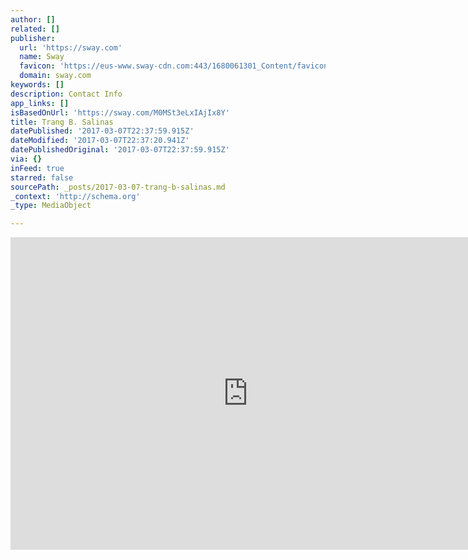 ```yaml
---
author: []
related: []
publisher:
  url: 'https://sway.com'
  name: Sway
  favicon: 'https://eus-www.sway-cdn.com:443/1680061301_Content/favicon.ico'
  domain: sway.com
keywords: []
description: Contact Info
app_links: []
isBasedOnUrl: 'https://sway.com/M0MSt3eLxIAjIx8Y'
title: Trang B. Salinas
datePublished: '2017-03-07T22:37:59.915Z'
dateModified: '2017-03-07T22:37:20.941Z'
datePublishedOriginal: '2017-03-07T22:37:59.915Z'
via: {}
inFeed: true
starred: false
sourcePath: _posts/2017-03-07-trang-b-salinas.md
_context: 'http://schema.org'
_type: MediaObject

---
```

<iframe src="https://cdn.embedly.com/widgets/media.html?src=https%3A%2F%2Fsway.com%2Fs%2FM0MSt3eLxIAjIx8Y%2Fembed&amp;url=https%3A%2F%2Fsway.com%2FM0MSt3eLxIAjIx8Y&amp;image=https%3A%2F%2Feus-www.sway-cdn.com%2Fs%2FM0MSt3eLxIAjIx8Y%2Fimages%2FYJc-CG8TiSIeU2%3Fquality%3D480%26isThumbnail%3DTrue&amp;key=b7d04c9b404c499eba89ee7072e1c4f7&amp;type=text%2Fhtml&amp;schema=sway" width="760" height="500" scrolling="no" frameborder="0" allowfullscreen="" style=""></iframe>